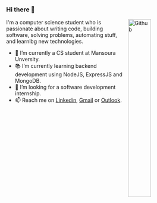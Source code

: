 ### Hi there 👋

<!--
[![dev.to badge](https://img.shields.io/badge/Linkedin-hazemessamsaleh-blue?style=flat&logo=linkedin)](https://www.linkedin.com/in/hazemessamsaleh)
[![twitter badge](https://img.shields.io/badge/Gmail-hazemkwita123-red?style=flat&logo=gmail&logoColor=white)](mailto:hazemkwita123@gmail.com)
-->

<img width="35%" align="right" alt="Github" src="https://user-images.githubusercontent.com/48678280/88862734-4903af80-d201-11ea-968b-9c939d88a37c.gif" />

I'm a computer science student who is passionate about writing code, building software, solving problems, automating stuff, and learnibg new technologies.

- 🔭 I’m currently a CS student at Mansoura Unversity.
- 📚 I’m currently learning  backend development using NodeJS, ExpressJS and MongoDB.
- 👯 I’m looking for a software development internship. 
- 📫 Reach me on [Linkedin](https://www.linkedin.com/in/hazemessamsaleh), [Gmail](mailto:hazemkwita123@gmail.com) or [Outlook](mailto:hazemkwita@outlook.com).

<!--
- 🤔 I’m looking for help with ...
- 💬 Ask me about ...
- 📫 How to reach me: ...
- 😄 Pronouns: ...
- ⚡ Fun fact: ...
-->
